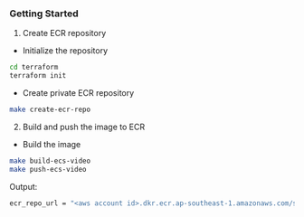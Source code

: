 ### Getting Started
1. Create ECR repository
- Initialize the repository
```bash
cd terraform
terraform init
```

- Create private ECR repository
```bash
make create-ecr-repo
```

2. Build and push the image to ECR
- Build the image
```bash
make build-ecs-video
make push-ecs-video
```
Output:
```bash
ecr_repo_url = "<aws account id>.dkr.ecr.ap-southeast-1.amazonaws.com/semantic-repo"
```
